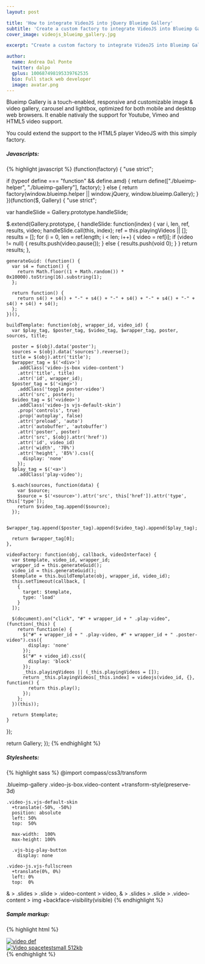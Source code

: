 ```yaml
---
layout: post

title: 'How to integrate VideoJS into jQuery Blueimp Gallery'
subtitle: 'Create a custom factory to integrate VideoJS into Blueimp Gallery'
cover_image: videojs_blueimp_gallery.jpg

excerpt: "Create a custom factory to integrate VideoJS into Blueimp Gallery"

author:
  name: Andrea Dal Ponte
  twitter: dalpo
  gplus: 100687498195339762535
  bio: Full stack web developer
  image: avatar.png
---
```


Blueimp Gallery is a touch-enabled, responsive and customizable image & video gallery, carousel and lightbox, optimized for both mobile and desktop web browsers. It enable nativaly the support for Youtube, Vimeo and HTML5 video support.

You could extend the support to the HTML5 player VideoJS with this simply factory.


##### Javascripts:

{% highlight javascript %}
(function(factory) {
  "use strict";

  if (typeof define === "function" && define.amd) {
    return define(["./blueimp-helper", "./blueimp-gallery"], factory);
  } else {
    return factory(window.blueimp.helper || window.jQuery, window.blueimp.Gallery);
  }
})(function($, Gallery) {
  "use strict";

  var handleSlide = Gallery.prototype.handleSlide;

  $.extend(Gallery.prototype, {
    handleSlide: function(index) {
      var i, len, ref, results, video;
      handleSlide.call(this, index);
      ref = this.playingVideos || [];
      results = [];
      for (i = 0, len = ref.length; i < len; i++) {
        video = ref[i];
        if (video != null) {
          results.push(video.pause());
        } else {
          results.push(void 0);
        }
      }
      return results;
    },

    generateGuid: (function() {
      var s4 = function() {
        return Math.floor((1 + Math.random()) * 0x10000).toString(16).substring(1);
      };

      return function() {
        return s4() + s4() + "-" + s4() + "-" + s4() + "-" + s4() + "-" + s4() + s4() + s4();
      };
    })(),

    buildTemplate: function(obj, wrapper_id, video_id) {
      var $play_tag, $poster_tag, $video_tag, $wrapper_tag, poster, sources, title;

      poster = $(obj).data('poster');
      sources = $(obj).data('sources').reverse();
      title = $(obj).attr('title');
      $wrapper_tag = $('<div>')
        .addClass('video-js-box video-content')
        .attr('title', title)
        .attr('id', wrapper_id);
      $poster_tag = $('<img>')
        .addClass('toggle poster-video')
        .attr('src', poster);
      $video_tag = $('<video>')
        .addClass('video-js vjs-default-skin')
        .prop('controls', true)
        .prop('autoplay', false)
        .attr('preload', 'auto')
        .attr('autobuffer', 'autobuffer')
        .attr('poster', poster)
        .attr('src', $(obj).attr('href'))
        .attr('id', video_id)
        .attr('width', '70%')
        .attr('height', '85%').css({
          display: 'none'
        });
      $play_tag = $('<a>')
        .addClass('play-video');

      $.each(sources, function(data) {
        var $source;
        $source = $('<source>').attr('src', this['href']).attr('type', this['type']);
        return $video_tag.append($source);
      });

      $wrapper_tag.append($poster_tag).append($video_tag).append($play_tag);

      return $wrapper_tag[0];
    },

    videoFactory: function(obj, callback, videoInterface) {
      var $template, video_id, wrapper_id;
      wrapper_id = this.generateGuid();
      video_id = this.generateGuid();
      $template = this.buildTemplate(obj, wrapper_id, video_id);
      this.setTimeout(callback, [
        {
          target: $template,
          type: 'load'
        }
      ]);

      $(document).on("click", "#" + wrapper_id + " .play-video", (function(_this) {
        return function(e) {
          $("#" + wrapper_id + " .play-video, #" + wrapper_id + " .poster-video").css({
            display: 'none'
          });
          $("#" + video_id).css({
            display: 'block'
          });
          _this.playingVideos || (_this.playingVideos = []);
          return _this.playingVideos[_this.index] = videojs(video_id, {}, function() {
            return this.play();
          });
        };
      })(this));

      return $template;
    }
  });

  return Gallery;
});
{% endhighlight %}


##### Stylesheets:

{% highlight sass %}
@import compass/css3/transform

.blueimp-gallery
  .video-js-box.video-content
    +transform-style(preserve-3d)

    .video-js.vjs-default-skin
      +translate(-50%, -50%)
      position: absolute
      left: 50%
      top:  50%

      max-width:  100%
      max-height: 100%

      .vjs-big-play-button
        display: none

    .video-js.vjs-fullscreen
      +translate(0%, 0%)
      left: 0%
      top:  0%


  & > .slides > .slide > .video-content > video,
  & > .slides > .slide > .video-content > img
    +backface-visibility(visible)
{% endhighlight %}


##### Sample markup:

{% highlight html %}
<div class="row">
  <div class="col-md-6">
    <a class="thumbnail" data-gallery="false" data-poster="/resource/video/large_frame/video_def.png" data-sources="[{&quot;href&quot;:&quot;/resource/video/webm/video_def.webm&quot;,&quot;type&quot;:&quot;video/webm&quot;},{&quot;href&quot;:&quot;/resource/video/mp4/video_def.mp4&quot;,&quot;type&quot;:&quot;video/mp4&quot;},{&quot;href&quot;:&quot;/resource/video/ogv/video_def.ogv&quot;,&quot;type&quot;:&quot;video/ogg&quot;}]" href="/resource/video/webm/video_def.webm" title="vamos" type="video/webm">
      <img alt="video def" src="/resource/video/thumb/video_def.png">
    </a>
  </div>
  <div class="col-md-6">
    <a class="thumbnail" data-gallery="false" data-poster="/resource/video/large_frame/video_spacetestsmall_512kb.png" data-sources="[{&quot;href&quot;:&quot;/resource/video/webm/video_spacetestsmall_512kb.webm&quot;,&quot;type&quot;:&quot;video/webm&quot;},{&quot;href&quot;:&quot;/resource/video/mp4/video_spacetestsmall_512kb.mp4&quot;,&quot;type&quot;:&quot;video/mp4&quot;},{&quot;href&quot;:&quot;/resource/video/ogv/video_spacetestsmall_512kb.ogv&quot;,&quot;type&quot;:&quot;video/ogg&quot;}]" href="/resource/video/webm/video_spacetestsmall_512kb.webm" title="Lorem ipsum..." type="video/webm">
      <img alt="Video spacetestsmall 512kb" src="/resource/video/thumb/video_spacetestsmall_512kb.png">
    </a>
  </div>
</div>
{% endhighlight %}
